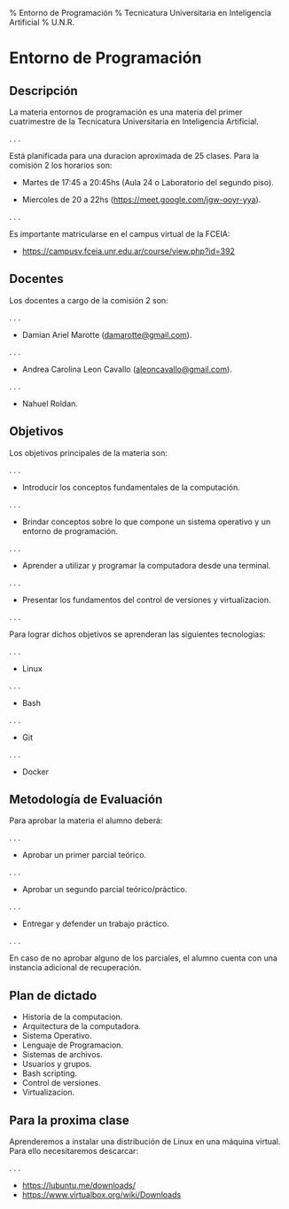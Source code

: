 % Entorno de Programación
% Tecnicatura Universitaria en Inteligencia Artificial
% U.N.R.

# Entorno de Programación

## Descripción

La materia entornos de programación es una materia del primer cuatrimestre de
la Tecnicatura Universitaria en Inteligencia Artificial.

. . .

Está planificada para una duracion aproximada de 25 clases. Para la comisión 2
los horarios son:

* Martes de 17:45 a 20:45hs (Aula 24 o Laboratorio del segundo piso).

* Miercoles de 20 a 22hs (https://meet.google.com/jgw-ooyr-yya).

. . .

Es importante matricularse en el campus virtual de la FCEIA:

* https://campusv.fceia.unr.edu.ar/course/view.php?id=392

## Docentes

Los docentes a cargo de la comisión 2 son:

. . .

* Damian Ariel Marotte (damarotte@gmail.com).

. . .

* Andrea Carolina Leon Cavallo (aleoncavallo@gmail.com).

. . .

* Nahuel Roldan.

## Objetivos

Los objetivos principales de la materia son:

. . .

* Introducir los conceptos fundamentales de la computación.

. . .

* Brindar conceptos sobre lo que compone un sistema operativo y un entorno de
programación.

. . .

* Aprender a utilizar y programar la computadora desde una terminal.

. . .

* Presentar los fundamentos del control de versiones y virtualizacion.

. . .

Para lograr dichos objetivos se aprenderan las siguientes tecnologias:

. . .

* Linux

. . .

* Bash

. . .

* Git

. . .

* Docker

## Metodología de Evaluación

Para aprobar la materia el alumno deberá:

. . .

* Aprobar un primer parcial teórico.

. . .

* Aprobar un segundo parcial teórico/práctico.

. . .

* Entregar y defender un trabajo práctico.

. . .

En caso de no aprobar alguno de los parciales, el alumno cuenta con una
instancia adicional de recuperación.

## Plan de dictado

* Historia de la computacion.
* Arquitectura de la computadora.
* Sistema Operativo.
* Lenguaje de Programacion.
* Sistemas de archivos.
* Usuarios y grupos.
* Bash scripting.
* Control de versiones.
* Virtualizacion.

## Para la proxima clase

Aprenderemos a instalar una distribución de Linux en una máquina virtual.
Para ello necesitaremos descarcar:

. . .

* https://lubuntu.me/downloads/
* https://www.virtualbox.org/wiki/Downloads

